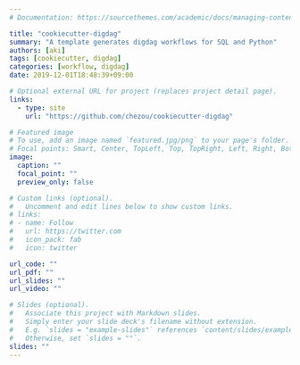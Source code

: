```yaml
---
# Documentation: https://sourcethemes.com/academic/docs/managing-content/

title: "cookiecutter-digdag"
summary: "A template generates digdag workflows for SQL and Python"
authors: [aki]
tags: [cookiecutter, digdag]
categories: [workflow, digdag]
date: 2019-12-01T18:48:39+09:00

# Optional external URL for project (replaces project detail page).
links:
  - type: site
    url: "https://github.com/chezou/cookiecutter-digdag"

# Featured image
# To use, add an image named `featured.jpg/png` to your page's folder.
# Focal points: Smart, Center, TopLeft, Top, TopRight, Left, Right, BottomLeft, Bottom, BottomRight.
image:
  caption: ""
  focal_point: ""
  preview_only: false

# Custom links (optional).
#   Uncomment and edit lines below to show custom links.
# links:
# - name: Follow
#   url: https://twitter.com
#   icon_pack: fab
#   icon: twitter

url_code: ""
url_pdf: ""
url_slides: ""
url_video: ""

# Slides (optional).
#   Associate this project with Markdown slides.
#   Simply enter your slide deck's filename without extension.
#   E.g. `slides = "example-slides"` references `content/slides/example-slides.md`.
#   Otherwise, set `slides = ""`.
slides: ""
---
```

